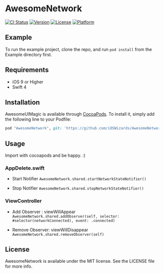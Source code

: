 # AwesomeNetwork

[![CI Status](http://img.shields.io/travis/evandro@itsdayoff.com/AwesomeNetwork.svg?style=flat)](https://travis-ci.org/evandro@itsdayoff.com/AwesomeNetwork)
[![Version](https://img.shields.io/cocoapods/v/AwesomeNetwork.svg?style=flat)](http://cocoapods.org/pods/AwesomeNetwork)
[![License](https://img.shields.io/cocoapods/l/AwesomeNetwork.svg?style=flat)](http://cocoapods.org/pods/AwesomeNetwork)
[![Platform](https://img.shields.io/cocoapods/p/AwesomeNetwork.svg?style=flat)](http://cocoapods.org/pods/AwesomeNetwork)

## Example

To run the example project, clone the repo, and run `pod install` from the Example directory first.

## Requirements

- iOS 9 or Higher
- Swift 4

## Installation

AwesomeUIMagic is available through [CocoaPods](http://cocoapods.org). To install
it, simply add the following line to your Podfile:

```ruby
pod "AwesomeNetwork", git: 'https://github.com/iOSWizards/AwesomeNetwork', tag: '0.1.5'
```
## Usage

Import with cocoapods and be happy. :)

### AppDelete.swift
- Start Notifier
```AwesomeNetwork.shared.startNetworkStateNotifier()```

- Stop Notifier
```AwesomeNetwork.shared.stopNetworkStateNotifier()```

### ViewController
- Add Observer : viewWillAppear
```AwesomeNetwork.shared.addObserver(self, selector: #selector(networkConnected), event: .connected)```

- Remove Observer: viewWillDisappear
```AwesomeNetwork.shared.removeObserver(self)```

## License

AwesomeNetwork is available under the MIT license. See the LICENSE file for more info.

